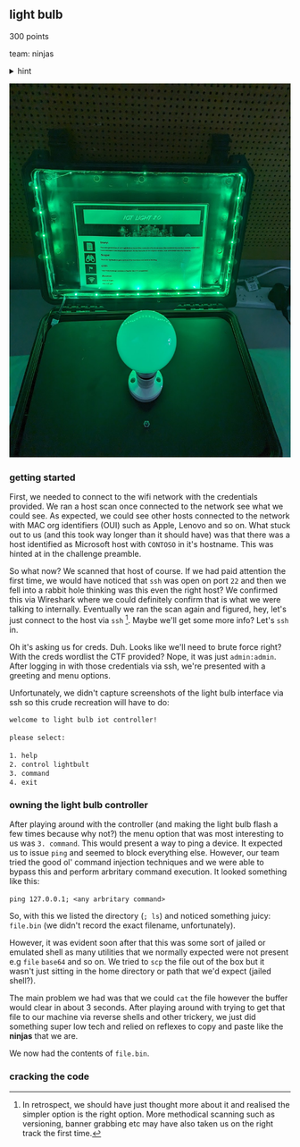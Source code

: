## light bulb

300 points

team: ninjas

<details> 
<summary>hint</summary>
Look into the encryption type
</details>

![light bulb with instructions for ctf](chal-bulb.png)

### getting started

First, we needed to connect to the wifi network with the credentials provided. We ran a host scan once connected to the network see what we could see. As expected, we could see other hosts connected to the network with MAC org identifiers (OUI) such as Apple, Lenovo and so on. What stuck out to us (and this took way longer than it should have) was that there was a host identified as Microsoft host with `CONTOSO` in it's hostname. This was hinted at in the challenge preamble.

So what now? We scanned that host of course. If we had paid attention the first time, we would have noticed that `ssh` was open on port `22` and then we fell into a rabbit hole thinking was this even the right host? We confirmed this via Wireshark where we could definitely confirm that is what we were talking to internally. Eventually we ran the scan again and figured, hey, let's just connect to the host via `ssh` [^1]. Maybe we'll get some more info? Let's `ssh` in. 

Oh it's asking us for creds. Duh. Looks like we'll need to brute force right? With the creds wordlist the CTF provided? Nope, it was just `admin:admin`. After logging in with those credentials via ssh, we're presented with a greeting and menu options.

Unfortunately, we didn't capture screenshots of the light bulb interface via ssh so this crude recreation will have to do:

```
welcome to light bulb iot controller!

please select:

1. help 
2. control lightbult
3. command
4. exit

```
### owning the light bulb controller

After playing around with the controller (and making the light bulb flash a few times because why not?) the menu option that was most interesting to us was `3. command`. This would present a way to ping a device. It expected us to issue `ping` and seemed to block everything else. However, our team tried the good ol' command injection techniques and we were able to bypass this and perform arbritary command execution. It looked something like this:

`ping 127.0.0.1; <any arbritary command>`

So, with this we listed the directory (`; ls`) and noticed something juicy: `file.bin` (we didn't record the exact filename, unfortunately).

However, it was evident soon after  that this was some sort of jailed or emulated shell as many utilities that we normally expected were not present e.g `file` `base64` and so on. We tried to `scp` the file out of the box but it wasn't just sitting in the home directory or path that we'd expect (jailed shell?). 

The main problem we had was that we could `cat` the file however the buffer would clear in about 3 seconds. After playing around with trying to get that file to our machine via reverse shells and other trickery, we just did something super low tech and relied on reflexes to copy and paste like the **ninjas** that we are. 

We now had the contents of `file.bin`. 

### cracking the code



[^1]: In retrospect, we should have just thought more about it and realised the simpler option is the right option. More methodical scanning such as versioning, banner grabbing etc may have also taken us on the right track the first time.
